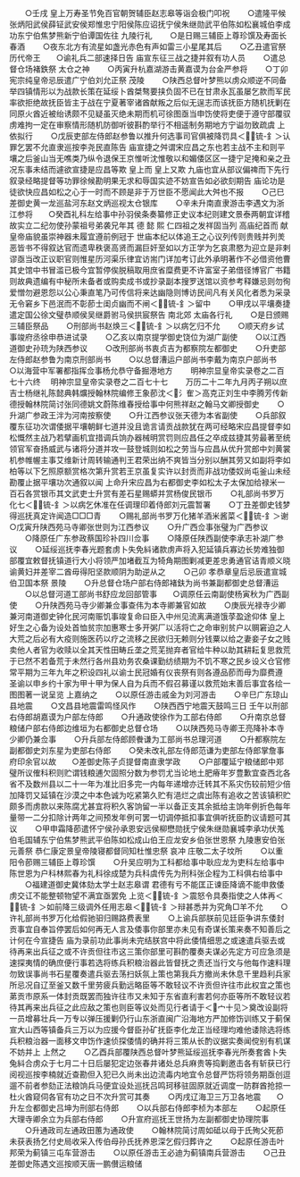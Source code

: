 <!-- { "loadSidebar": true } -->
　　○壬戌  皇上万寿圣节免百官朝贺辅臣赵志皋等诣会极门叩祝
　　○遣隆平候张炳阳武侯薛钲武安侯郑惟忠宁阳侯陈应诏抚宁侯朱继勋武平伯陈如松襄城伯李成功东宁伯焦梦熊新宁伯谭国佐往  九陵行礼
　　○是日赐三辅臣上尊珍馔及寿面长春酒
　　○夜东北方有流星如盏光赤色有声如雷三小星尾其后
　　○乙丑遣官祭  历代帝王　　○谕礼兵二部速择日告  庙宣东征三战之捷并叙有功人员
　　○遣总督仓场褚鉄祭  太仓之神
　　○丙寅升杭嘉湖游击黄嘉谟为台金严参将
　　○丁卯  宪宗纯皇帝忌辰遣广宁伯刘允正祭  茂陵
　　○陕西总督叶梦熊以虏众顺逆不同备举四镇情形以为战款长策在延绥卜酋桀骜要挟负固不已在甘肃永瓦虽屡乞款而军民率欲拒绝故抚臣皆主于战在宁夏著宰诸酋献叛之后似无逞志而该抚臣方随机抚剿在同原火酋近被绐诱颇不见疑虽灭绝未期而机可徐图亟当申饬使将吏便于遵守部覆驭虏难拘一定在审察情形随机防御听彼斟酌举行不相遥制务期地方宁谥勿致疏虞  上依拟行
　　○戊辰吏部左侍郎赵参鲁以推升何选事司官俱被降罚具＜锍-釒＞认罪乞罢不允直隶巡按李尧民直陈告  庙宣捷之舛谓宋应昌之东也若主战不主和则平壤之后釜山当无噍类乃纵令退保王京惟听沈惟敬以和媚倭区区一捷宁足掩和亲之丑况东事未结而遽欲宣捷是应昌等欺  皇上而  皇上又欺  九庙也宜从部议偏禆而下先行叙录经略提督等功罪徐候勘明果无求和辱国实迹不妨宣告如必欲刻期告  庙论功是徒欲快应昌如松之心于一时而不顾是非于万世臣不愿闻此大舛也不报
　　○己巳差御史黄一龙巡盐河东赵文炳巡视太仓银库
　　○辛未升南直隶游击李遇文为浙江参将　　○癸酉礼科左给事中孙羽侯条奏纂修正史议本纪则建文景泰两朝宜详稽故实立二纪勿使孙蒙祖号弟袭兄年其  德  懿  熙  仁四祖之发祥固当列  高庙纪首而  献皇帝庙貌虽崇神器未履宜遵前例冠于  世庙本纪以体追王之心议列传则贵贱并列羙恶皆书不得叙达官而遗卑秩褒高贤而漏巨奸至如以方正学为乞哀肃愍为迎立是非剌谬亟当改正议职官则惟星历河渠乐律宜访耑门详加考订此外承明著作不必借资他曹其史馆中书冒滥已极今宜暂停俟脱稿取用庶省糜费更不许富室子弟借径博官广书籍则故典遗编有中秘所未备者或购卖成书或抄录副本搜罗送馆以资参考释嫌忌则勿徇爱憎勿避恩怨以公心秉直笔乃可传信将来达幽隐则博访民间凡有关风化者悉为采录无令窘乡下邑泯而不彰莭士闺贞幽而不闸＜锍-釒＞留中
　　○甲戌以平壤奏捷遣定国公徐文璧恭顺侯吴继爵驸马侯拱宸祭告  南北郊  太庙各行礼
　　○是日颁赐三辅臣祭品
　　○刑部尚书赵焕三＜锍-釒＞以病乞归不允
　　○顺天府乡试事竣府丞徐申恭进试录
　　○乙亥以南京提学御史饶位为湖广副使
　　○以江西道御史孙珫为陕西参议
　　○改刑部尚书衷贞吉为都察院左都御史
　　○升吏部左侍郎赵参鲁为南京刑部尚书
　　○以总督漕运户部尚书李戴为南京户部尚书　　○以海营中军署都指挥佥事杨允恭守备掘港地方
　　明神宗显皇帝实录卷之二百七十六终
　明神宗显皇帝实录卷之二百七十七
　　万历二十二年九月丙子朔以庶吉士杨继礼陈懿典韩爌授翰林院编修王象莭沈＜氵隺＞高克正刘生中李腾芳传新德授翰林院简讨张同德姚文蔚陈维春授给事中何熊祥赵之翰马文卿授御史
　　○升湖广参政王泮为河南按察使
　　○升江西参议张天德为本省副使
　　○兵部叙覆东征功次谓倭据平壤朝鲜七道并没且诡言请贡战款犹在两可经略宋应昌提督李如松慨然主战乃若擘画机宜措调兵饷办器械明赏罚则应昌任之卒成兹捷其劳最著至统领官军奋扬威武与诸将分道并攻一鼓登城则如松之劳当与应昌从优升赏郎中刘黄裳机参帷幄主事艾维新计周转输通判王君荣出纳不爽皆当分别以酬其劳又如副将李如柏等以下乞照原额赏格次第升赏若王京虽复实许以封贡而非战功倭奴尚屯釜山未经勘覆止据平壤功次通叙以闻  上命升宋应昌为右都御史李如松太子太保加给禄米一百石各赏银币其文武吏士升赏有差石星赐蟒并赏杨俊民银币
　　○礼部尚书罗万化七＜锍-釒＞以病乞休准在任调理印着侍郎刘元震暂署
　　○丁丑差御史钱梦得巡抚真定许闻造□□□青
　　○赐礼部尚书罗万化猪羊酒米酱菜＜锍-釒＞谢　　○戊寅升陕西苑马寺卿张世则为江西参议
　　○升广西佥事张璧为广西参议
　　○降原任广东参政蔡国珍补四川佥事
　　○降原任陕西副使李承志补湖广参议
　　○延绥巡抚李春光题套虏卜失免紏诸款虏声将入犯延镇兵寡边长势难独御部覆宜敕督抚镇道行大小将领严加堵截互为犄角期图剿减更差忠勇通官诘青顺义晓谕黄妇并差宰二酋毋得阳坚款顺阴为助逆从之
　　○己卯  孝恭章皇后忌辰遣宣城伯卫国本祭  景陵
　　○升总督仓场户部右侍郎褚鈇为尚书兼副都御史总督漕运
　　○以总督河道工部尚书舒应龙回部管事　　○调原任云南副使杨寅秋为广西副使
　　○升陕西苑马寺少卿兼佥事查伟为本寺卿兼官如故
　　○庚辰光禄寺少卿兼河南道御史钟化民河南赈饥事竣复命曰臣入中州见流离满道饿莩盈途仰体  皇上好生之心备为设处首恤贫宗加惠寒士多开粥厂以活将亡之命审别贫户以赒窘迫之人大荒之后必有大疫则施医药以疗之流移之民欲归无赖则分钱粟以给之妻妾子女之贱卖他人者官为收赎以全其天性田畴丘垄之荒芜抛弃者官给牛种以助其耕耘复思救荒于已然不若备荒于未然行各州县劝务农桑课勤纺绩期为不饥不寒之民乡设义仓官修常平期为三年九年之积设四礼以谕士民冠婚有仪丧祭有则各遵品莭而毋为靡费遵  圣谕以申乡约十家为甲十甲为保人自为兵而不假召募谨以救荒始末善后事宜各绘一图图著一说呈览  上嘉纳之
　　○以原任游击戚金为刘河游击
　　○辛巳广东琼山县地震
　　○文昌县地震雷鸣怪风作
　　○陕西西宁地震天鼓鸣三日  壬午以刑部右侍郎胡嘉谟为户部左侍郎
　　○升通政使徐作为工部右侍郎
　　○升南京总督粮储户部右侍郎边维垣为右都御史总督仓场
　　○以陕西苑马寺卿王亮降补本寺少卿仍兼佥事
　　○升兵部左侍郎顾餋谦为工部尚书总理河道
　　○升都察院左副都御史刘东星为吏部右侍郎
　　○癸未改礼部左侍郎范谦为吏部左侍郎掌詹事府印余官以故　　○差御史陈子贞提督南直隶学政
　　○户部覆延宁粮储郎中郑璧所议傕科积则贮谓钱粮逋欠固照分数为参罚尤当论地土肥瘠年岁豊歉宜查西北各省不及数州县以二十一年为准比旧多完一内每年递增亦迁转其不系灾伤较前短少倍加降罚又延镇在沙漠之中本色诚为吃紧第久贮有浥烂之虞出陈有追收之苦该镇积贮颇多而虏款以来陈腐尤甚宜将积久客饷留一半以备正支其余抵给主饷年例折色每年量带一二分扣除计两年之间预发年例可罢一切调停抵扣事宜俱听抚臣酌议请题可其议
　　○甲申霜降莭遣怀宁侯孙承恩安远侯柳懋勋抚宁侯朱继勋襄城李承功伏羗伯毛国辅东宁伯焦梦熊武平伯陈如松成山伯王应龙安乡伯张世恩祭  九陵惠安伯张元善祭  恭仁康定景皇帝陵寝都督同知杜惟忠祭  哀冲  庄敬二太子坟所
　　○以重阳令莭赐三辅臣上尊珍馔
　　○升吴应明为工科都给事中耿应龙为吏科左给事中陈世恩为户科林熙春为礼科徐成楚为兵科虞传先为刑科张企程为工科俱右给事中
　　○福建道御史冀体劾太学士赵志皋谓  君德有亏不能匡正谏臣降谪不能申救倭虏交讧不能整顿物望不满宜亟罢免  上览＜锍-釒＞震怒令具奏指使之人体再＜锍-釒＞如前降三级调外任用志皋＜锍-釒＞辩甚悉并为究角□羊不允
　　○许礼部尚书罗万化给假驰驲归赐路费表里
　　○上谕兵部朕前见廷臣争讲东倭封贡事宜自奉旨停罢后如何再无人言及倭事你部里亦未见有奇谋长策来奏不知善后之计何在今宣捷告  庙为录前功此事尚未完结朕宫中将此倭情细思之或速遣兵驱去或待再来出兵征之或不许贡但往市这三策你部里可斟酌覆奏夫谋必先定方可应急须是速探夷情的确庶便行事若选将练兵积粮治器此皆督抚之责还当行文与他每作速料理勿致误事尚书石星覆奏遣兵驱去荡扫妖氛上策也第我兵方撤尚未休息千里趋利兵家所忌况自辽至釜又数千里劳疲兵勤远略臣等不敢轻议不许贡但许往市此权宜之策也苐贡市原系一体封贡既罢而独许往市又未知于东省直利害若何亦臣等所不敢轻议若待其再来出兵征之此应敌之策也则臣等议处而见行者请于＜宀十见＞奠改设副将一员增募壮兵一万专以弹压援剿仍行山东浙直闽广沿海地方严加修饬训练又于蓟保宣大山西等镇备兵三万以为应援今督臣孙矿抚臣李化龙正当经理均难他诿除选将练兵积粮治器一面移文申饬作速侦探倭情的确并将三策从长酌议据实奏闻傥别有机谋不妨并上  上然之
　　○乙酉兵部覆陕西总督叶梦熊延绥巡抚李春光所奏套酋卜失兔紏合虏众于七月二十日后屡犯定边张春井诸处总兵麻贵等捣剿邀击各有斩获已行阅视巡按李楠就近查勘但入犯已久尚未出边流毒内地宜令总督严饬将领务期亟创逗遛不前者参劾正法粮饷兵马便宜设处巡抚吕鸣珂移驻固原就近调度一防群酋抢掠一杜火酋窥伺各官有功之日不次升赏可其奏
　　○丙戌辽海卫三万卫各地震　　○升左佥都御史吕坤为刑部右侍郎
　　○以兵部右侍郎李桢为本部左
　　○起原任大理寺卿余立为兵部右侍郎
　　○升宣府巡抚王世扬为左副都御史协理院事
　　○升通政司左通政田蕙为通政使
　　○翰林院简讨周如砥以母于氏殉父死莭未获表扬乞付史局收采入传伯母孙氏抚养恩深乞假归葬许之
　　○起原任游击叶邦荣为蓟镇三屯车营游击
　　○以原任游击王必迪为蓟镇南兵营游击
　　○己丑差御史陈遇文巡按顺天唐一鹏儧运粮储
